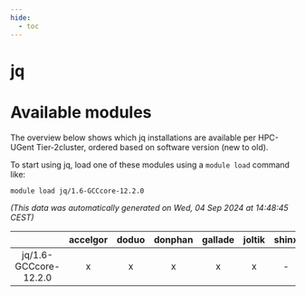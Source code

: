```yaml
---
hide:
  - toc
---
```


jq
==

# Available modules


The overview below shows which jq installations are available per HPC-UGent Tier-2cluster, ordered based on software version (new to old).

To start using jq, load one of these modules using a `module load` command like:

```shell
module load jq/1.6-GCCcore-12.2.0
```

*(This data was automatically generated on Wed, 04 Sep 2024 at 14:48:45 CEST)*  

| |accelgor|doduo|donphan|gallade|joltik|shinx|skitty|
| :---: | :---: | :---: | :---: | :---: | :---: | :---: | :---: |
|jq/1.6-GCCcore-12.2.0|x|x|x|x|x|-|x|
